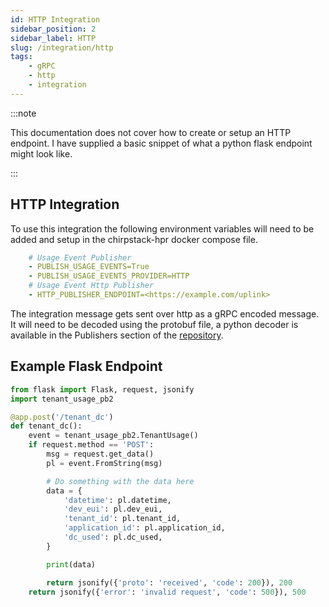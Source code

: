 ```yaml
---
id: HTTP Integration
sidebar_position: 2
sidebar_label: HTTP
slug: /integration/http
tags:
    - gRPC
    - http
    - integration
---
```


:::note

This documentation does not cover how to create or setup an HTTP endpoint. I have supplied a basic
snippet of what a python flask endpoint might look like.

:::

## HTTP Integration

To use this integration the following environment variables will need to be added and setup in the
chirpstack-hpr docker compose file.

```yml title="Environment Variables Required"
    # Usage Event Publisher
    - PUBLISH_USAGE_EVENTS=True
    - PUBLISH_USAGE_EVENTS_PROVIDER=HTTP
    # Usage Event Http Publisher
    - HTTP_PUBLISHER_ENDPOINT=<https://example.com/uplink>
```

The integration message gets sent over http as a gRPC encoded message. It will need to be decoded using the protobuf file, a python decoder is available in the Publishers section of the [repository](https://github.com/ccall48/chirpstack-hpr/tree/master/app/Publishers).


## Example Flask Endpoint

```python title="Example python flask decoding"
from flask import Flask, request, jsonify
import tenant_usage_pb2

@app.post('/tenant_dc')
def tenant_dc():
    event = tenant_usage_pb2.TenantUsage()
    if request.method == 'POST':
        msg = request.get_data()
        pl = event.FromString(msg)

        # Do something with the data here
        data = {
            'datetime': pl.datetime,
            'dev_eui': pl.dev_eui,
            'tenant_id': pl.tenant_id,
            'application_id': pl.application_id,
            'dc_used': pl.dc_used,
        }

        print(data)

        return jsonify({'proto': 'received', 'code': 200}), 200
    return jsonify({'error': 'invalid request', 'code': 500}), 500
```

